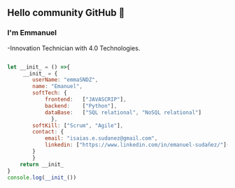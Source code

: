 ## Hello community GitHub 👋

### I'm Emmanuel

-Innovation Technician with 4.0 Technologies.


```js

let __init_ = () =>{
     __init_ = { 
        userName: "emmaSNDZ",
        name: "Emanuel",
        softTech: {
            frontend:   ["JAVASCRIP"],
            backend:    ["Python"],
            dataBase:   ["SQL relational", "NoSQL relational"]
              },
        softKill: ["Scrum", "Agile"],
        contact: {
            email: "isaias.e.sudanez@gmail.com",
            linkedin: ["https://www.linkedin.com/in/emanuel-sudañez/"]("https://www.linkedin.com/in/emanuel-sudañez/")
        }
        }
    return __init_
}
console.log(__init_())

```



